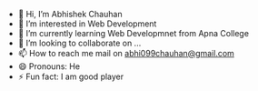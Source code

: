 - 👋 Hi, I’m Abhishek Chauhan
- 👀 I’m interested in Web Development
- 🌱 I’m currently learning Web Developmnet from Apna College
- 💞️ I’m looking to collaborate on ...
- 📫 How to reach me mail on abhi099chauhan@gmail.com
- 😄 Pronouns: He
- ⚡ Fun fact: I am good player

<!---
Abhi05-cha/Abhi05-cha is a ✨ special ✨ repository because its `README.md` (this file) appears on your GitHub profile.
You can click the Preview link to take a look at your changes.
--->
